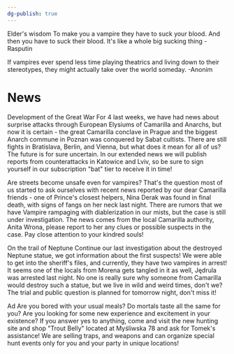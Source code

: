 ```yaml
---
dg-publish: true
---
```

Elder's wisdom
To make you a vampire they have to suck your blood. And then you have to suck their blood. It's like a whole big sucking thing
-Rasputin

If vampires ever spend less time playing theatrics and living down to their stereotypes, they might actually take over the world someday.
-Anonim


# News

Development of the Great War
For 4 last weeks, we have had news about surprise attacks through European Elysiums of Camarilla and Anarchs, but now it is certain - the great Camarilla conclave in Prague and the biggest Anarch commune in Poznan was conquered by Sabat cultists. There are still fights in Bratislava, Berlin, and Vienna, but what does it mean for all of us? The future is for sure uncertain. In our extended news we will publish reports from counterattacks in Katowice and Lviv, so be sure to sign yourself in our subscription "bat" tier to receive it in time!

Are streets become unsafe even for vampires?
That's the question most of us started to ask ourselves with recent news reported by our dear Camarilla friends - one of Prince's closest helpers, Nina Derak was found in final death, with signs of fangs on her neck last night. There are rumors that we have Vampire rampaging with diablerization in our mists, but the case is still under investigation. The news comes from the local Camarilla authority, Anita Wrona, please report to her any clues or possible suspects in the case. Pay close attention to your kindred souls!

On the trail of Neptune
Continue our last investigation about the destroyed Neptune statue, we got information about the first suspects! We were able to get into the sheriff's files, and currently, they have two vampires in arrest! It seems one of the locals from Morena gets tangled in it as well, Jędrula was arrested last night. No one is really sure why someone from Camarilla would destroy such a statue, but we live in wild and weird times, don't we? The trial and public question is planned for tomorrow night, don't miss it!

Ad
Are you bored with your usual meals? Do mortals taste all the same for you? Are you looking for some new experience and excitement in your existence? If you answer yes to anything, come and visit the new hunting site and shop "Trout Belly" located at Myśliwska 78 and ask for Tomek's assistance! We are selling traps, and weapons and can organize special hunt events only for you and your party in unique locations!